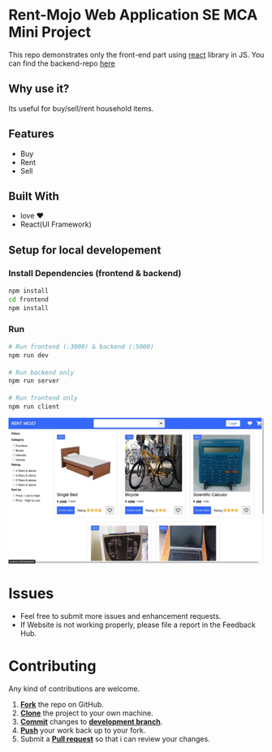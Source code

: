 # Rent-Mojo Web Application SE MCA Mini Project

This repo demonstrates only the front-end part using [react](https://reactjs.org/) library in JS. You can find the backend-repo [here](https://github.com/vishalg8454/hostel-mate-backend)

## Why use it?

Its useful for buy/sell/rent household items.

## Features

* Buy
* Rent
* Sell

## Built With

* love ❤️
* React(UI Framework)

## Setup for local developement

### Install Dependencies (frontend & backend)

```bash
npm install
cd frontend
npm install
```

### Run

```bash
# Run frontend (:3000) & backend (:5000)
npm run dev

# Run backend only
npm run server

# Run frontend only
npm run client
```
![photo_2022-11-20_11-39-42.jpg](https://raw.githubusercontent.com/AbhyasKanaujia/Rent-Mojo/master/photo_2022-11-20_11-39-42.jpg)

Issues
==========
* Feel free to submit more issues and enhancement requests.
* If Website is not working properly, please file a report in the Feedback Hub.

Contributing
==========
Any kind of contributions are welcome.
1. <a href='https://help.github.com/articles/fork-a-repo/'>**Fork**</a> the repo on GitHub.
2. <a href='https://help.github.com/articles/cloning-a-repository/'>**Clone**</a> the project to your own machine.
3. <a href='https://git-scm.com/book/en/v2/Git-Basics-Recording-Changes-to-the-Repository'>**Commit**</a> changes to <a href='https://git-scm.com/book/en/v2/Git-Branching-Branches-in-a-Nutshell'>**development branch**</a>.
4. <a href='https://help.github.com/articles/pushing-to-a-remote/'>**Push**</a> your work back up to your fork.
5. Submit a <a href='https://help.github.com/articles/about-pull-requests/'>**Pull request**</a> so that i can review your changes.
